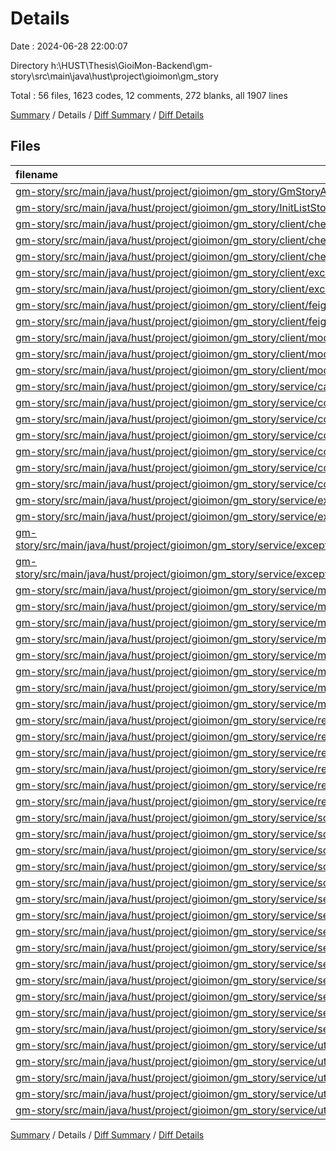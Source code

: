 # Details

Date : 2024-06-28 22:00:07

Directory h:\\HUST\\Thesis\\GioiMon-Backend\\gm-story\\src\\main\\java\\hust\\project\\gioimon\\gm_story

Total : 56 files,  1623 codes, 12 comments, 272 blanks, all 1907 lines

[Summary](results.md) / Details / [Diff Summary](diff.md) / [Diff Details](diff-details.md)

## Files
| filename | language | code | comment | blank | total |
| :--- | :--- | ---: | ---: | ---: | ---: |
| [gm-story/src/main/java/hust/project/gioimon/gm_story/GmStoryApplication.java](/gm-story/src/main/java/hust/project/gioimon/gm_story/GmStoryApplication.java) | Java | 30 | 0 | 4 | 34 |
| [gm-story/src/main/java/hust/project/gioimon/gm_story/InitListStory.java](/gm-story/src/main/java/hust/project/gioimon/gm_story/InitListStory.java) | Java | 14 | 0 | 6 | 20 |
| [gm-story/src/main/java/hust/project/gioimon/gm_story/client/check_permission/CheckPermissionAnno.java](/gm-story/src/main/java/hust/project/gioimon/gm_story/client/check_permission/CheckPermissionAnno.java) | Java | 10 | 0 | 3 | 13 |
| [gm-story/src/main/java/hust/project/gioimon/gm_story/client/check_permission/CheckPermissionAspect.java](/gm-story/src/main/java/hust/project/gioimon/gm_story/client/check_permission/CheckPermissionAspect.java) | Java | 50 | 1 | 7 | 58 |
| [gm-story/src/main/java/hust/project/gioimon/gm_story/client/check_permission/CheckPermissionDTO.java](/gm-story/src/main/java/hust/project/gioimon/gm_story/client/check_permission/CheckPermissionDTO.java) | Java | 13 | 0 | 4 | 17 |
| [gm-story/src/main/java/hust/project/gioimon/gm_story/client/exceptions/ErrorsDefinition.java](/gm-story/src/main/java/hust/project/gioimon/gm_story/client/exceptions/ErrorsDefinition.java) | Java | 80 | 0 | 16 | 96 |
| [gm-story/src/main/java/hust/project/gioimon/gm_story/client/exceptions/TypeError.java](/gm-story/src/main/java/hust/project/gioimon/gm_story/client/exceptions/TypeError.java) | Java | 7 | 0 | 5 | 12 |
| [gm-story/src/main/java/hust/project/gioimon/gm_story/client/feign_client/PostClient.java](/gm-story/src/main/java/hust/project/gioimon/gm_story/client/feign_client/PostClient.java) | Java | 17 | 0 | 4 | 21 |
| [gm-story/src/main/java/hust/project/gioimon/gm_story/client/feign_client/UserClient.java](/gm-story/src/main/java/hust/project/gioimon/gm_story/client/feign_client/UserClient.java) | Java | 15 | 0 | 3 | 18 |
| [gm-story/src/main/java/hust/project/gioimon/gm_story/client/model/GetPostStoryRequest.java](/gm-story/src/main/java/hust/project/gioimon/gm_story/client/model/GetPostStoryRequest.java) | Java | 8 | 0 | 3 | 11 |
| [gm-story/src/main/java/hust/project/gioimon/gm_story/client/model/ResponseData.java](/gm-story/src/main/java/hust/project/gioimon/gm_story/client/model/ResponseData.java) | Java | 32 | 0 | 10 | 42 |
| [gm-story/src/main/java/hust/project/gioimon/gm_story/client/model/TopPostStoryResponse.java](/gm-story/src/main/java/hust/project/gioimon/gm_story/client/model/TopPostStoryResponse.java) | Java | 9 | 0 | 3 | 12 |
| [gm-story/src/main/java/hust/project/gioimon/gm_story/service/cache/ListStoryCache.java](/gm-story/src/main/java/hust/project/gioimon/gm_story/service/cache/ListStoryCache.java) | Java | 67 | 0 | 6 | 73 |
| [gm-story/src/main/java/hust/project/gioimon/gm_story/service/constant/Common.java](/gm-story/src/main/java/hust/project/gioimon/gm_story/service/constant/Common.java) | Java | 10 | 0 | 2 | 12 |
| [gm-story/src/main/java/hust/project/gioimon/gm_story/service/constant/FilterConstants.java](/gm-story/src/main/java/hust/project/gioimon/gm_story/service/constant/FilterConstants.java) | Java | 11 | 0 | 3 | 14 |
| [gm-story/src/main/java/hust/project/gioimon/gm_story/service/controllers/CategoryController.java](/gm-story/src/main/java/hust/project/gioimon/gm_story/service/controllers/CategoryController.java) | Java | 24 | 0 | 5 | 29 |
| [gm-story/src/main/java/hust/project/gioimon/gm_story/service/controllers/ChapterController.java](/gm-story/src/main/java/hust/project/gioimon/gm_story/service/controllers/ChapterController.java) | Java | 14 | 0 | 4 | 18 |
| [gm-story/src/main/java/hust/project/gioimon/gm_story/service/controllers/ListStoryController.java](/gm-story/src/main/java/hust/project/gioimon/gm_story/service/controllers/ListStoryController.java) | Java | 75 | 0 | 6 | 81 |
| [gm-story/src/main/java/hust/project/gioimon/gm_story/service/controllers/StoryController.java](/gm-story/src/main/java/hust/project/gioimon/gm_story/service/controllers/StoryController.java) | Java | 31 | 0 | 3 | 34 |
| [gm-story/src/main/java/hust/project/gioimon/gm_story/service/exceptions/GlobalExceptionHandler.java](/gm-story/src/main/java/hust/project/gioimon/gm_story/service/exceptions/GlobalExceptionHandler.java) | Java | 27 | 1 | 3 | 31 |
| [gm-story/src/main/java/hust/project/gioimon/gm_story/service/exceptions/custom/ApplicationException.java](/gm-story/src/main/java/hust/project/gioimon/gm_story/service/exceptions/custom/ApplicationException.java) | Java | 6 | 0 | 2 | 8 |
| [gm-story/src/main/java/hust/project/gioimon/gm_story/service/exceptions/custom/UserDoesNotExistException.java](/gm-story/src/main/java/hust/project/gioimon/gm_story/service/exceptions/custom/UserDoesNotExistException.java) | Java | 6 | 0 | 2 | 8 |
| [gm-story/src/main/java/hust/project/gioimon/gm_story/service/exceptions/custom/UsernameExistedException.java](/gm-story/src/main/java/hust/project/gioimon/gm_story/service/exceptions/custom/UsernameExistedException.java) | Java | 6 | 0 | 3 | 9 |
| [gm-story/src/main/java/hust/project/gioimon/gm_story/service/model/AuthorDTO.java](/gm-story/src/main/java/hust/project/gioimon/gm_story/service/model/AuthorDTO.java) | Java | 13 | 0 | 3 | 16 |
| [gm-story/src/main/java/hust/project/gioimon/gm_story/service/model/CategoryDTO.java](/gm-story/src/main/java/hust/project/gioimon/gm_story/service/model/CategoryDTO.java) | Java | 14 | 0 | 3 | 17 |
| [gm-story/src/main/java/hust/project/gioimon/gm_story/service/model/ChapterDTO.java](/gm-story/src/main/java/hust/project/gioimon/gm_story/service/model/ChapterDTO.java) | Java | 18 | 0 | 4 | 22 |
| [gm-story/src/main/java/hust/project/gioimon/gm_story/service/model/ContentDTO.java](/gm-story/src/main/java/hust/project/gioimon/gm_story/service/model/ContentDTO.java) | Java | 17 | 0 | 4 | 21 |
| [gm-story/src/main/java/hust/project/gioimon/gm_story/service/model/DetailStoryDTO.java](/gm-story/src/main/java/hust/project/gioimon/gm_story/service/model/DetailStoryDTO.java) | Java | 19 | 0 | 4 | 23 |
| [gm-story/src/main/java/hust/project/gioimon/gm_story/service/model/HistoryDTO.java](/gm-story/src/main/java/hust/project/gioimon/gm_story/service/model/HistoryDTO.java) | Java | 13 | 0 | 3 | 16 |
| [gm-story/src/main/java/hust/project/gioimon/gm_story/service/model/HistoryStory.java](/gm-story/src/main/java/hust/project/gioimon/gm_story/service/model/HistoryStory.java) | Java | 15 | 0 | 3 | 18 |
| [gm-story/src/main/java/hust/project/gioimon/gm_story/service/model/SampleStoryDTO.java](/gm-story/src/main/java/hust/project/gioimon/gm_story/service/model/SampleStoryDTO.java) | Java | 22 | 0 | 4 | 26 |
| [gm-story/src/main/java/hust/project/gioimon/gm_story/service/repository/AuthorRepository.java](/gm-story/src/main/java/hust/project/gioimon/gm_story/service/repository/AuthorRepository.java) | Java | 15 | 0 | 3 | 18 |
| [gm-story/src/main/java/hust/project/gioimon/gm_story/service/repository/BaseRepository.java](/gm-story/src/main/java/hust/project/gioimon/gm_story/service/repository/BaseRepository.java) | Java | 99 | 9 | 4 | 112 |
| [gm-story/src/main/java/hust/project/gioimon/gm_story/service/repository/CategoryRepository.java](/gm-story/src/main/java/hust/project/gioimon/gm_story/service/repository/CategoryRepository.java) | Java | 23 | 0 | 4 | 27 |
| [gm-story/src/main/java/hust/project/gioimon/gm_story/service/repository/ChaptersRepository.java](/gm-story/src/main/java/hust/project/gioimon/gm_story/service/repository/ChaptersRepository.java) | Java | 70 | 0 | 4 | 74 |
| [gm-story/src/main/java/hust/project/gioimon/gm_story/service/repository/ListStoriesRepository.java](/gm-story/src/main/java/hust/project/gioimon/gm_story/service/repository/ListStoriesRepository.java) | Java | 114 | 1 | 6 | 121 |
| [gm-story/src/main/java/hust/project/gioimon/gm_story/service/repository/StoryRepository.java](/gm-story/src/main/java/hust/project/gioimon/gm_story/service/repository/StoryRepository.java) | Java | 50 | 0 | 6 | 56 |
| [gm-story/src/main/java/hust/project/gioimon/gm_story/service/scheduling/ScheduleProcessor.java](/gm-story/src/main/java/hust/project/gioimon/gm_story/service/scheduling/ScheduleProcessor.java) | Java | 4 | 0 | 2 | 6 |
| [gm-story/src/main/java/hust/project/gioimon/gm_story/service/scheduling/ScheduleUpdateStory.java](/gm-story/src/main/java/hust/project/gioimon/gm_story/service/scheduling/ScheduleUpdateStory.java) | Java | 11 | 0 | 2 | 13 |
| [gm-story/src/main/java/hust/project/gioimon/gm_story/service/scheduling/Scheduler.java](/gm-story/src/main/java/hust/project/gioimon/gm_story/service/scheduling/Scheduler.java) | Java | 15 | 0 | 4 | 19 |
| [gm-story/src/main/java/hust/project/gioimon/gm_story/service/scheduling/UpdateChapterProcessor.java](/gm-story/src/main/java/hust/project/gioimon/gm_story/service/scheduling/UpdateChapterProcessor.java) | Java | 34 | 0 | 6 | 40 |
| [gm-story/src/main/java/hust/project/gioimon/gm_story/service/scheduling/UpdateViewsProcessor.java](/gm-story/src/main/java/hust/project/gioimon/gm_story/service/scheduling/UpdateViewsProcessor.java) | Java | 33 | 0 | 6 | 39 |
| [gm-story/src/main/java/hust/project/gioimon/gm_story/service/service/CategoryService.java](/gm-story/src/main/java/hust/project/gioimon/gm_story/service/service/CategoryService.java) | Java | 9 | 0 | 4 | 13 |
| [gm-story/src/main/java/hust/project/gioimon/gm_story/service/service/ChapterService.java](/gm-story/src/main/java/hust/project/gioimon/gm_story/service/service/ChapterService.java) | Java | 11 | 0 | 5 | 16 |
| [gm-story/src/main/java/hust/project/gioimon/gm_story/service/service/FilteredListStoriesService.java](/gm-story/src/main/java/hust/project/gioimon/gm_story/service/service/FilteredListStoriesService.java) | Java | 13 | 0 | 7 | 20 |
| [gm-story/src/main/java/hust/project/gioimon/gm_story/service/service/StoryService.java](/gm-story/src/main/java/hust/project/gioimon/gm_story/service/service/StoryService.java) | Java | 10 | 0 | 4 | 14 |
| [gm-story/src/main/java/hust/project/gioimon/gm_story/service/service/impl/AuthorService.java](/gm-story/src/main/java/hust/project/gioimon/gm_story/service/service/impl/AuthorService.java) | Java | 14 | 0 | 4 | 18 |
| [gm-story/src/main/java/hust/project/gioimon/gm_story/service/service/impl/CategoryServiceImpl.java](/gm-story/src/main/java/hust/project/gioimon/gm_story/service/service/impl/CategoryServiceImpl.java) | Java | 20 | 0 | 4 | 24 |
| [gm-story/src/main/java/hust/project/gioimon/gm_story/service/service/impl/ChapterServiceImpl.java](/gm-story/src/main/java/hust/project/gioimon/gm_story/service/service/impl/ChapterServiceImpl.java) | Java | 29 | 0 | 6 | 35 |
| [gm-story/src/main/java/hust/project/gioimon/gm_story/service/service/impl/FilteredListStoriesServiceImpl.java](/gm-story/src/main/java/hust/project/gioimon/gm_story/service/service/impl/FilteredListStoriesServiceImpl.java) | Java | 198 | 0 | 25 | 223 |
| [gm-story/src/main/java/hust/project/gioimon/gm_story/service/service/impl/StoryServiceImpl.java](/gm-story/src/main/java/hust/project/gioimon/gm_story/service/service/impl/StoryServiceImpl.java) | Java | 50 | 0 | 5 | 55 |
| [gm-story/src/main/java/hust/project/gioimon/gm_story/service/utils/BaseResponse.java](/gm-story/src/main/java/hust/project/gioimon/gm_story/service/utils/BaseResponse.java) | Java | 18 | 0 | 2 | 20 |
| [gm-story/src/main/java/hust/project/gioimon/gm_story/service/utils/Validator.java](/gm-story/src/main/java/hust/project/gioimon/gm_story/service/utils/Validator.java) | Java | 4 | 0 | 3 | 7 |
| [gm-story/src/main/java/hust/project/gioimon/gm_story/service/utils/token/JWTCreator.java](/gm-story/src/main/java/hust/project/gioimon/gm_story/service/utils/token/JWTCreator.java) | Java | 40 | 0 | 9 | 49 |
| [gm-story/src/main/java/hust/project/gioimon/gm_story/service/utils/token/TokenElements.java](/gm-story/src/main/java/hust/project/gioimon/gm_story/service/utils/token/TokenElements.java) | Java | 31 | 0 | 7 | 38 |
| [gm-story/src/main/java/hust/project/gioimon/gm_story/service/utils/token/TokenUtil.java](/gm-story/src/main/java/hust/project/gioimon/gm_story/service/utils/token/TokenUtil.java) | Java | 15 | 0 | 5 | 20 |

[Summary](results.md) / Details / [Diff Summary](diff.md) / [Diff Details](diff-details.md)
